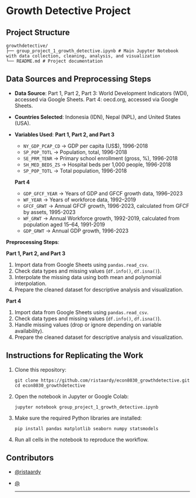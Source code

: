 # Growth Detective Project

## Project Structure

```
growthdetective/
├── group_project_1_growth_detective.ipynb # Main Jupyter Notebook with data collection, cleaning, analysis, and visualization
└── README.md # Project documentation

```

## Data Sources and Preprocessing Steps
- **Data Source**:
  Part 1, Part 2, Part 3: World Development Indicators (WDI), accessed via Google Sheets.
  Part 4: oecd.org, accessed via Google Sheets.

- **Countries Selected**: Indonesia (IDN), Nepal (NPL), and United States (USA).  

- **Variables Used**:
  **Part 1, Part 2, and Part 3**
  - `NY_GDP_PCAP_CD` → GDP per capita (US$), 1996-2018
  - `SP_POP_TOTL` → Population, total, 1996-2018
  - `SE_PRM_TENR` → Primary school enrollment (gross, %), 1996-2018  
  - `SH_MED_BEDS_ZS` → Hospital beds per 1,000 people, 1996-2018  
  - `SP_POP_TOTL` → Total population, 1996-2018
  
  **Part 4**
  - `GDP_GFCF_YEAR` → Years of GDP and GFCF growth data, 1996–2023
  - `WF_YEAR` → Years of workforce data, 1992–2019
  - `GFCF_GRWT` → Annual GFCF growth, 1996-2023, calculated from GFCF by assets, 1995-2023
  - `WF_GRWT` → Annual Workforce growth, 1992-2019, calculated from population aged 15–64, 1991-2019
  - `GDP_GRWT` → Annual GDP growth, 1996-2023

**Preprocessing Steps**:

**Part 1, Part 2, and Part 3**
1. Import data from Google Sheets using `pandas.read_csv`.  
2. Check data types and missing values (`df.info()`, `df.isna()`).  
3. Interpolate the missing data using both mean and polynomial interpolation.  
4. Prepare the cleaned dataset for descriptive analysis and visualization.  

**Part 4**
1. Import data from Google Sheets using `pandas.read_csv`.
2. Check data types and missing values (`df.info()`, `df.isna()`).
3. Handle missing values (drop or ignore depending on variable availability).
4. Prepare the cleaned dataset for descriptive analysis and visualization.

## Instructions for Replicating the Work
1. Clone this repository:
   ```
   git clone https://github.com/ristaardy/econ8030_growthdetective.git
   cd econ8030_growthdetective
   ```

2. Open the notebook in Jupyter or Google Colab:
   ```
   jupyter notebook group_project_1_growth_detective.ipynb
   ```

3. Make sure the required Python libraries are installed:
   ```
   pip install pandas matplotlib seaborn numpy statsmodels
   ```
4. Run all cells in the notebook to reproduce the workflow.

## Contributors
- [@ristaardy](https://github.com/ristaardy)  
- [@](https://github.com/username)

   ---
